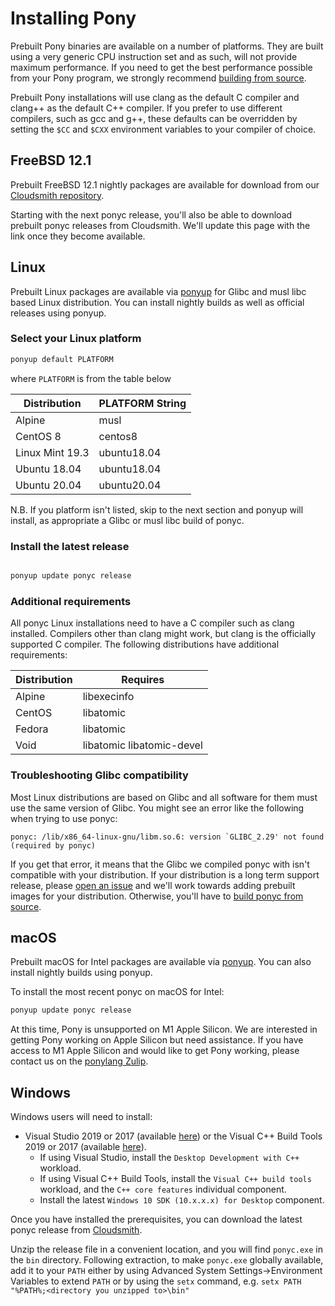 # Installing Pony

Prebuilt Pony binaries are available on a number of platforms. They are built using a very generic CPU instruction set and as such, will not provide maximum performance. If you need to get the best performance possible from your Pony program, we strongly recommend [building from source](BUILD.md).

Prebuilt Pony installations will use clang as the default C compiler and clang++ as the default C++ compiler. If you prefer to use different compilers, such as gcc and g++, these defaults can be overridden by setting the `$CC` and `$CXX` environment variables to your compiler of choice.

## FreeBSD 12.1

Prebuilt FreeBSD 12.1 nightly packages are available for download from our [Cloudsmith repository](https://cloudsmith.io/~ponylang/repos/nightlies/packages/?q=name%3A%27%5Eponyc-x86-64-unknown-freebsd-12.1.tar.gz%24%27).

Starting with the next ponyc release, you'll also be able to download prebuilt ponyc releases from Cloudsmith. We'll update this page with the link once they become available.

## Linux

Prebuilt Linux packages are available via [ponyup](https://github.com/ponylang/ponyup) for Glibc and musl libc based Linux distribution. You can install nightly builds as well as official releases using ponyup.

### Select your Linux platform

```bash
ponyup default PLATFORM
```

where `PLATFORM` is from the table below

Distribution | PLATFORM String
--- | ---
Alpine | musl
CentOS 8 | centos8
Linux Mint 19.3 | ubuntu18.04
Ubuntu 18.04 | ubuntu18.04
Ubuntu 20.04 | ubuntu20.04

N.B. If you platform isn't listed, skip to the next section and ponyup will install, as appropriate a Glibc or musl libc build of ponyc.

### Install the latest release

```bash

ponyup update ponyc release
```

### Additional requirements

All ponyc Linux installations need to have a C compiler such as clang installed. Compilers other than clang might work, but clang is the officially supported C compiler. The following distributions have additional requirements:

Distribution | Requires
--- | ---
Alpine | libexecinfo
CentOS | libatomic
Fedora | libatomic
Void | libatomic libatomic-devel

### Troubleshooting Glibc compatibility

Most Linux distributions are based on Glibc and all software for them must use the same version of Glibc. You might see an error like the following when trying to use ponyc:

```console
ponyc: /lib/x86_64-linux-gnu/libm.so.6: version `GLIBC_2.29' not found (required by ponyc)
```

If you get that error, it means that the Glibc we compiled ponyc with isn't compatible with your distribution. If your distribution is a long term support release, please [open an issue](https://github.com/ponylang/ponyc/issues) and we'll work towards adding prebuilt images for your distribution. Otherwise, you'll have to [build ponyc from source](BUILD.md).

## macOS

Prebuilt macOS for Intel packages are available via [ponyup](https://github.com/ponylang/ponyup). You can also install nightly builds using ponyup.

To install the most recent ponyc on macOS for Intel:

```bash
ponyup update ponyc release
```

At this time, Pony is unsupported on M1 Apple Silicon. We are interested in getting Pony working on Apple Silicon but need assistance. If you have access to M1 Apple Silicon and would like to get Pony working, please contact us on the [ponylang Zulip](https://ponylang.zulipchat.com/#narrow/stream/192795-contribute-to.20Pony/topic/m1.20help).

## Windows

Windows users will need to install:

- Visual Studio 2019 or 2017 (available [here](https://www.visualstudio.com/vs/community/)) or the Visual C++ Build Tools 2019 or 2017 (available [here](https://visualstudio.microsoft.com/visual-cpp-build-tools/)).
  - If using Visual Studio, install the `Desktop Development with C++` workload.
  - If using Visual C++ Build Tools, install the `Visual C++ build tools` workload, and the `C++ core features` individual component.
  - Install the latest `Windows 10 SDK (10.x.x.x) for Desktop` component.

Once you have installed the prerequisites, you can download the latest ponyc release from [Cloudsmith](https://dl.cloudsmith.io/public/ponylang/releases/raw/versions/latest/ponyc-x86-64-pc-windows-msvc.zip).

Unzip the release file in a convenient location, and you will find `ponyc.exe` in the `bin` directory. Following extraction, to make `ponyc.exe` globally available, add it to your `PATH` either by using Advanced System Settings->Environment Variables to extend `PATH` or by using the `setx` command, e.g. `setx PATH "%PATH%;<directory you unzipped to>\bin"`
